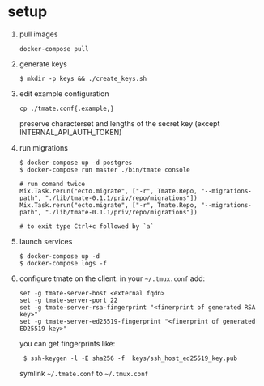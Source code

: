 setup
=====

1. pull images

    ```
    docker-compose pull
    ```

1. generate keys

    ```
    $ mkdir -p keys && ./create_keys.sh
    ```

1. edit example configuration

    ```
    cp ./tmate.conf{.example,}
    ```

    preserve characterset and lengths of the secret key (except INTERNAL_API_AUTH_TOKEN)

1. run migrations

    ```
    $ docker-compose up -d postgres
    $ docker-compose run master ./bin/tmate console

    # run comand twice
    Mix.Task.rerun("ecto.migrate", ["-r", Tmate.Repo, "--migrations-path", "./lib/tmate-0.1.1/priv/repo/migrations"])
    Mix.Task.rerun("ecto.migrate", ["-r", Tmate.Repo, "--migrations-path", "./lib/tmate-0.1.1/priv/repo/migrations"])

    # to exit type Ctrl+c followed by `a`
    ```

1. launch services

    ```
    $ docker-compose up -d
    $ docker-compose logs -f
    ```

1. configure tmate on the client:
  in your `~/.tmux.conf` add: 

    ```
    set -g tmate-server-host <external fqdn>
    set -g tmate-server-port 22
    set -g tmate-server-rsa-fingerprint "<finerprint of generated RSA key>"
    set -g tmate-server-ed25519-fingerprint "<finerprint of generated ED25519 key>"
    ```

    you can get fingerprints like:

        $ ssh-keygen -l -E sha256 -f  keys/ssh_host_ed25519_key.pub

    symlink `~/.tmate.conf` to `~/.tmux.conf`
